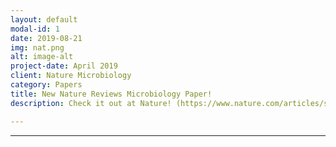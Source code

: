 ```yaml
---
layout: default
modal-id: 1
date: 2019-08-21
img: nat.png
alt: image-alt
project-date: April 2019
client: Nature Microbiology
category: Papers
title: New Nature Reviews Microbiology Paper!
description: Check it out at Nature! (https://www.nature.com/articles/s41579-020-0372-5)

---
```



---
